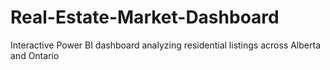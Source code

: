 # Real-Estate-Market-Dashboard
Interactive Power BI dashboard analyzing residential listings across Alberta and Ontario
